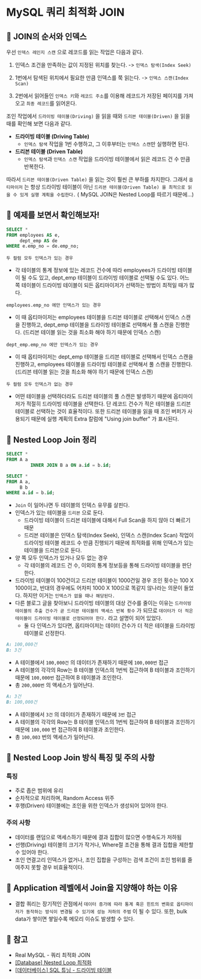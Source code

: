 # MySQL 쿼리 최적화 JOIN

## :book: JOIN의 순서와 인덱스

우선 `인덱스 레인지 스캔` 으로 레코드를 읽는 작업은 다음과 같다.

1. 인덱스 조건을 만족하는 값이 지정된 위치를 찾는다. -> `인덱스 탐색(Index Seek)`

2. 1번에서 탐색된 위치에서 필요한 만큼 인덱스를 쭉 읽는다. -> `인덱스 스캔(Index Scan)`

3. 2번에서 읽어들인 `인덱스 키`와 `레코드 주소`를 이용해 레코드가 저장된 페이지를 가져오고 `최종 레코드`를 읽어온다.

조인 작업에서 `드라이빙 테이블(Driving)` 을 읽을 때와 `드리븐 테이블(Driven)` 을 읽을 때를 확인해 보면 다음과 같다.

- **드라이빙 테이블 (Driving Table)**
    - `인덱스 탐색` 작업을 1번 수행하고, 그 이후부터는 `인덱스 스캔`만 실행하면 된다.
- **드리븐 테이블 (Driven Table)**
    - `인덱스 탐색`과 `인덱스 스캔` 작업을 드라이빙 테이블에서 읽은 레코드 건 수 만큼 반복한다.

따라서 `드리븐 테이블(Driven Table)` 을 읽는 것이 훨씬 큰 부하를 차지한다. 그래서 `옵티마이저` 는 항상 드라이빙 테이블이 아닌 `드리븐 테이블(Driven Table) 을 최적으로 읽을 수 있게 실행
계획을 수립한다.` ( MySQL JOIN은 Nested Loop를 따르기 때문에...)

## :book: 예제를 보면서 확인해보자!

```sql
SELECT *
FROM employees AS e,
     dept_emp AS de
WHERE e.emp_no = de.emp_no;
```

`두 컬럼 모두 인덱스가 있는 경우`

- 각 테이블의 통계 정보에 있는 레코드 건수에 따라 employees가 드라이빙 테이블이 될 수도 있고, dept_emp 테이블이 드라이빙 테이블로 선택될 수도 있다. 어느 쪽 테이블이 드라이빙 테이블이 되든
  옵티마이저가 선택하는 방법이 최적일 때가 많다.

`employees.emp_no 에만 인덱스가 있는 경우`

- 이 때 옵티마이저는 employees 테이블을 드리븐 테이블로 선택해서 인덱스 스캔을 진행하고, dept_emp 테이블을 드라이빙 테이블로 선택해서 풀 스캔을 진행한다. (드리븐 테이블 읽는 것을 최소화 해야
  하기 때문에 인덱스 스캔)

`dept_emp.emp_no 에만 인덱스가 있는 경우`

- 이 때 옵티마이저는 dept_emp 테이블을 드리븐 테이블로 선택해서 인덱스 스캔을 진행하고, employees 테이블을 드라이빙 테이블로 선택해서 풀 스캔을 진행한다. (드리븐 테이블 읽는 것을 최소화 해야
  하기 때문에 인덱스 스캔)

`두 컬럼 모두 인덱스가 없는 경우`

- 어떤 테이블을 선택하더라도 드리븐 테이블의 풀 스캔은 발생하기 때문에 옵티마이저가 적절히 드라이빙 테이블을 선택한다. 단 레코드 건수가 적은 테이블을 드리븐 테이블로 선택하는 것이 효율적이다. 또한 드리븐
  테이블을 읽을 때 조인 버퍼가 사용되기 때문에 실행 계획의 Extra 칼럼에 "Using join buffer" 가 표시된다.

## :book: Nested Loop Join 정리

```sql
SELECT *
FROM A a
         INNER JOIN B a ON a.id = b.id;
```

```sql
SELECT *
FROM A a,
     B b
WHERE a.id = b.id;
```

- `Join` 이 일어나면 두 테이블의 인덱스 유무를 살핀다.
- 인덱스가 있는 테이블을 `드리븐` 으로 둔다.
    - 드라이빙 테이블이 드리븐 테이블에 대해서 Full Scan을 하지 않아 더 빠르기 때문
    - 드리븐 테이블은 인덱스 탐색(Index Seek), 인덱스 스캔(Index Scan) 작업이 드라이빙 테이블 레코드 수 만큼 진행되기 때문에 최적화를 위해 인덱스가 있는 테이블을 드리븐으로 둔다.
- 양 쪽 모두 인덱스가 있거나 모두 없는 경우
    - 각 테이블의 레코드 건 수, 이외의 통계 정보등을 통해 드라이빙 테이블을 판단한다.
- 드라이빙 테이블이 100건이고 드리븐 테이블이 1000건일 경우 조인 횟수는 100 X 1000이고, 반대의 경우에도 어차피 1000 X 100으로 똑같지 않나라는
  의문이 들었다. 하지만 이거는 `인덱스가 없을 때나 해당된다.`
- 다른 블로그 글을 찾아보니 드라이빙 테이블의 대상 건수를 줄이는 이유는 `드라이빙 테이블의 추출 건수가 곧 드리븐 테이블의 액세스 반복 횟수` 가 되므로 `데이터가 더 적은 테이블이 드라이빙 테이블로 선정되어야
  한다.` 라고 설명이 되어 있었다.
    - 둘 다 인덱스가 있다면, 옵티마이저는 데이터 건수가 더 적은 테이블을 드라이빙 테이블로 선정한다.

```markdown
A: 100,000건
B: 3건
```

- A 테이블에서 `100,000건` 의 데이터가 존재하기 때문에 `100,000번` 접근
- A 테이블의 각각의 Row는 B 테이블 인덱스의 1번씩 접근하여 B 테이블과 조인하기 때문에 `100,000번` 접근하여 B 테이블과 조인한다.
- 총 `200,000번` 의 액세스가 일어난다.

```markdown
A: 3건
B: 100,000건
```

- A 테이블에서 `3건` 의 데이터가 존재하기 때문에 `3번` 접근
- A 테이블의 각각의 Row는 B 테이블 인덱스의 1번씩 접근하여 B 테이블과 조인하기 때문에 `100,000` 번 접근하여 B 테이블과 조인한다.
- 총 `100,003` 번의 액세스가 일어난다.

## :book: Nested Loop Join 방식 특징 및 주의 사항

### 특징

- 주로 좁은 범위에 유리
- 순차적으로 처리하며, Random Access 위주
- 후행(Driven) 테이블에는 조인을 위한 인덱스가 생성되어 있어야 한다.

### 주의 사항

- 데이터를 랜덤으로 액세스하기 때문에 결과 집합이 많으면 수행속도가 저하됨
- 선행(Driving) 테이블의 크기가 작거나, Where절 조건을 통해 결과 집합을 제한할 수 있어야 한다.
- 조인 연결고리 인덱스가 없거나, 조인 집합을 구성하는 검색 조건이 조인 범위를 줄여주지 못할 경우 비효율적이다.

## :book: Application 레벨에서 Join을 지양해야 하는 이유

- 결합 쿼리는 장기적인 관점에서 `데이터 증가에 따라 통계 혹은 힌트의 변화로 옵티마이저가 동작하는 방식이 변경될 수 있기에 성능 저하의 주범` 이 될 수 있다. 또한, bulk data가 쌓이면 쌓일수록 메모리
  이슈도
  발생할 수 있다.

## :bookmark: 참고

- Real MySQL - 쿼리 최적화 JOIN
- [[Database] Nested Loop 최적화](https://insight-bgh.tistory.com/500)
- [[데이터베이스] SQL 튜닝 - 드라이빙 테이블](https://programming-workspace.tistory.com/67)
